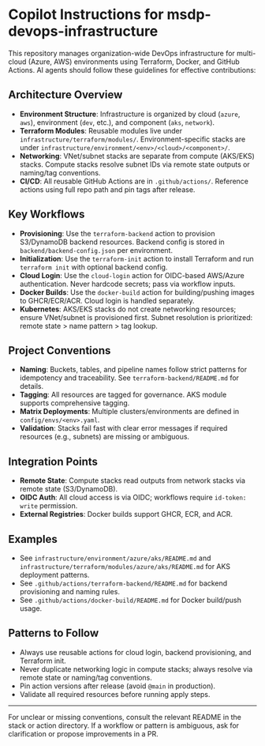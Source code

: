 # Copilot Instructions for msdp-devops-infrastructure

This repository manages organization-wide DevOps infrastructure for multi-cloud (Azure, AWS) environments using Terraform, Docker, and GitHub Actions. AI agents should follow these guidelines for effective contributions:

## Architecture Overview

- **Environment Structure**: Infrastructure is organized by cloud (`azure`, `aws`), environment (`dev`, etc.), and component (`aks`, `network`).
- **Terraform Modules**: Reusable modules live under `infrastructure/terraform/modules/`. Environment-specific stacks are under `infrastructure/environment/<env>/<cloud>/<component>/`.
- **Networking**: VNet/subnet stacks are separate from compute (AKS/EKS) stacks. Compute stacks resolve subnet IDs via remote state outputs or naming/tag conventions.
- **CI/CD**: All reusable GitHub Actions are in `.github/actions/`. Reference actions using full repo path and pin tags after release.

## Key Workflows

- **Provisioning**: Use the `terraform-backend` action to provision S3/DynamoDB backend resources. Backend config is stored in `backend/backend-config.json` per environment.
- **Initialization**: Use the `terraform-init` action to install Terraform and run `terraform init` with optional backend config.
- **Cloud Login**: Use the `cloud-login` action for OIDC-based AWS/Azure authentication. Never hardcode secrets; pass via workflow inputs.
- **Docker Builds**: Use the `docker-build` action for building/pushing images to GHCR/ECR/ACR. Cloud login is handled separately.
- **Kubernetes**: AKS/EKS stacks do not create networking resources; ensure VNet/subnet is provisioned first. Subnet resolution is prioritized: remote state > name pattern > tag lookup.

## Project Conventions

- **Naming**: Buckets, tables, and pipeline names follow strict patterns for idempotency and traceability. See `terraform-backend/README.md` for details.
- **Tagging**: All resources are tagged for governance. AKS module supports comprehensive tagging.
- **Matrix Deployments**: Multiple clusters/environments are defined in `config/envs/<env>.yaml`.
- **Validation**: Stacks fail fast with clear error messages if required resources (e.g., subnets) are missing or ambiguous.

## Integration Points

- **Remote State**: Compute stacks read outputs from network stacks via remote state (S3/DynamoDB).
- **OIDC Auth**: All cloud access is via OIDC; workflows require `id-token: write` permission.
- **External Registries**: Docker builds support GHCR, ECR, and ACR.

## Examples

- See `infrastructure/environment/azure/aks/README.md` and `infrastructure/terraform/modules/azure/aks/README.md` for AKS deployment patterns.
- See `.github/actions/terraform-backend/README.md` for backend provisioning and naming rules.
- See `.github/actions/docker-build/README.md` for Docker build/push usage.

## Patterns to Follow

- Always use reusable actions for cloud login, backend provisioning, and Terraform init.
- Never duplicate networking logic in compute stacks; always resolve via remote state or naming/tag conventions.
- Pin action versions after release (avoid `@main` in production).
- Validate all required resources before running apply steps.

---

For unclear or missing conventions, consult the relevant README in the stack or action directory. If a workflow or pattern is ambiguous, ask for clarification or propose improvements in a PR.

